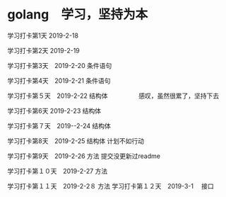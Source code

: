 # golang　学习，坚持为本

学习打卡第1天 2019-2-18

学习打卡第2天 2019-2-19

学习打卡第3天　2019-2-20   条件语句

学习打卡第4天　2019-2-21   条件语句

学习打卡第５天　2019-2-22  结构体　　　　　感叹，虽然很累了，坚持下去

学习打卡第6天	2019-2-23  结构体 

学习打卡第７天　2019--2-24  结构体

学习打卡第8天　2019-2-25  结构体  计划不如行动

学习打卡第9天　2019-2-26  方法  提交没更新过readme

学习打卡第１０天　2019-2-27 方法

学习打卡第１１天　2019-2-2８ 方法
学习打卡第１２天　2019-3-1 　接口


